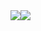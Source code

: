 <div class="d-flex" style="display: flex;">
<img src="https://avatars.githubusercontent.com/u/42148495?v=4" />
<img src="https://avatars.githubusercontent.com/u/42148495?v=4" />
</div>
